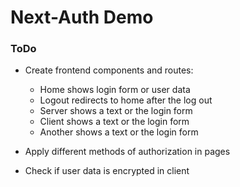 # Next-Auth Demo

### ToDo

- Create frontend components and routes:

  - Home shows login form or user data
  - Logout redirects to home after the log out
  - Server shows a text or the login form
  - Client shows a text or the login form
  - Another shows a text or the login form

- Apply different methods of authorization in pages

- Check if user data is encrypted in client
